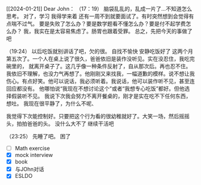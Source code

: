 [[2024-01-21]]
Dear John：
  （17：19）
    脑袋乱乱的，乱成一片了...不知道怎么思考。
     对了，学习
     我得学来着
     还有一周不到就要面试了。有时突然想到会觉得有点喘不过气。
     要是失败了怎么办？要是数学题看不懂怎么办？要是付不起学费怎么办？
     我，我实在是太容易焦虑了。肠胃也跟着受罪。
     总之，先把今天的事做了吧

 （19:24）
   以后吃饭就别讲话了吧，欠的很。
   自找不愉快
   安静吃饭好了
   这两个月第五次了。一个人在桌上说了很久，爸爸依旧是装作没听见。实在没忍住，我吃完碗里的，
   就离开桌子了。这几乎像一种条件反射了，自从那次后。再也忍不住。我依旧不理解，也没力气再想了。他刚刚又来找我，一幅道歉的模样。说不想让我伤心。有点好笑。他可以说话，我必须听着。我说话，他可以装作听不见，甚至连回应都没有。
   他哪怕说“我现在不想讨论这个”或者“我想专心吃饭”都好。但他选择假装听不见。
   我说下次我会努力不离开餐桌的，刚才是实在吃不下任何东西，想吐。
   我现在很平静了，为什么不呢、


   我觉得下次能控制好。只要把这个行为看的很幼稚就好了。大笑一场，然后摇摇头，拍拍爸爸的头。
   没什么大不了
  继续干活吧


（23:25）
  先睡了吧。 困了


- [ ] Math exercise
- [x] mock interview
- [x] book
- [x] 与JOhn对话
- [x] ESLDO